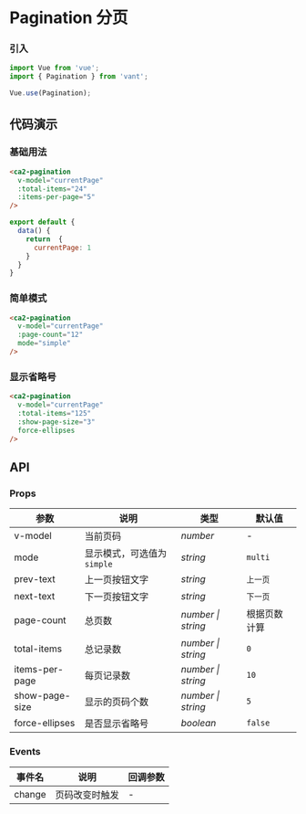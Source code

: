
# Pagination 分页

### 引入

```js
import Vue from 'vue';
import { Pagination } from 'vant';

Vue.use(Pagination);
```

## 代码演示

### 基础用法

```html
<ca2-pagination 
  v-model="currentPage" 
  :total-items="24" 
  :items-per-page="5"
/>
```

```js
export default {
  data() {
    return  {
      currentPage: 1
    }
  }
}
```

### 简单模式

```html
<ca2-pagination 
  v-model="currentPage" 
  :page-count="12"
  mode="simple" 
/>
```

### 显示省略号

```html
<ca2-pagination 
  v-model="currentPage" 
  :total-items="125" 
  :show-page-size="3" 
  force-ellipses
/>
```

## API

### Props

| 参数 | 说明 | 类型 | 默认值 |
|------|------|------|------|
| v-model | 当前页码 | *number* | - |
| mode | 显示模式，可选值为 `simple` | *string* | `multi` |
| prev-text | 上一页按钮文字 | *string* | `上一页` |
| next-text | 下一页按钮文字 | *string* | `下一页` |
| page-count | 总页数 | *number \| string* | 根据页数计算 |
| total-items | 总记录数 | *number \| string* | `0` |
| items-per-page | 每页记录数 | *number \| string* | `10` |
| show-page-size | 显示的页码个数 | *number \| string* | `5` |
| force-ellipses | 是否显示省略号 | *boolean* | `false` |

### Events

| 事件名 | 说明 | 回调参数 |
|------|------|------|
| change | 页码改变时触发 | - |

